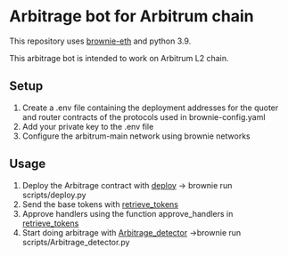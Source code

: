 # Arbitrage bot for Arbitrum chain

This repository uses [brownie-eth](https://eth-brownie.readthedocs.io/en/stable/install.html) and python 3.9.

This arbitrage bot is intended to work on Arbitrum L2 chain.

## Setup

1. Create a .env file containing the deployment addresses for the quoter and router contracts of the protocols used in brownie-config.yaml
2. Add your private key to the .env file
3. Configure the arbitrum-main network using brownie networks

## Usage

1. Deploy the Arbitrage contract with [deploy](scripts/deploy.py)  -> brownie run scripts/deploy.py
2. Send the base tokens with [retrieve_tokens](scripts/retrieve_tokens.py) 
3. Approve handlers using the function approve_handlers in [retrieve_tokens](scripts/retrieve_tokens.py) 
4. Start doing arbitrage with [Arbitrage_detector](scripts/Arbitrage_detector.py)  ->brownie run scripts/Arbitrage_detector.py
 



